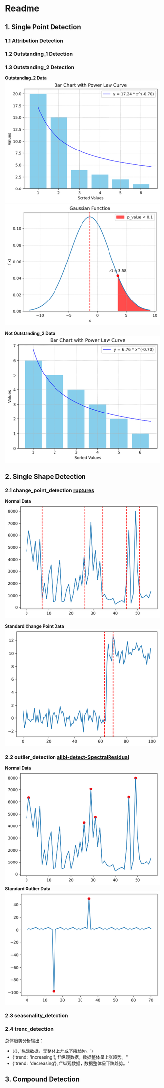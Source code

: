 # Readme

## 1. Single Point Detection
### 1.1 Attribution Detection
### 1.2 Outstanding_1 Detection
### 1.3 Outstanding_2 Detection
**Outstanding_2 Data**
![Outstanding_2 Detection](./pic/outstanding_2_plot.png)
![Outstanding_2 Gaussian](./pic/outstanding_2_Gaussian_plot.png)

**Not Outstanding_2 Data**
![Not Outstanding_2 Detection](./pic/not_outstanding_2_plot.png)

## 2. Single Shape Detection
### 2.1 change_point_detection [**ruptures**](https://centre-borelli.github.io/ruptures-docs/)
**Normal Data**
![Change Point Detection Model RBF](./pic/change_point_detection_model_rbf_1.png)

**Standard Change Point Data**
![Change Point Detection](./pic/change_point_detection.png)

### 2.2 outlier_detection [**alibi-detect-SpectralResidual**](https://docs.seldon.io/projects/alibi-detect/en/latest/api/alibi_detect.od.html#alibi_detect.od.SpectralResidual)

**Normal Data**
![Outlier Detection of Normal Data](pic/outlier_detection_1.png)
**Standard Outlier Data**
![Outlier Detection of Standard Outlier Data](./pic/outlier_detection_2.png)


### 2.3 seasonality_detection

### 2.4 trend_detection
总体趋势分析输出：
- ({}, '纵观数据，无整体上升或下降趋势。')
- {'trend': 'increasing'}, f"纵观数据，数据整体呈上涨趋势。"
- {'trend': 'decreasing'}, f"纵观数据，数据整体呈下跌趋势。"

## 3. Compound Detection
